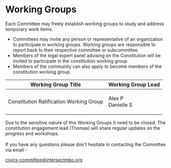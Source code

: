 # Working Groups

Each Committee may freely establish working groups to study and address temporary work items.

* Committees may invite any person or representative of an organization to participate in working groups.  Working groups are responsible to report back to their respective committee or subcommittee.
* Members of the legal expert panel advising on the Constitution will be invited to participate in the constitution working group
* Members of the community can also apply to become members of the constitution working group

| Working Group Title                     | Working Group Lead          |
| --------------------------------------- | --------------------------- |
| Constitution Ratification Working Group | <p>Alex P<br>Danielle S</p> |

Due to the sensitive nature of this Working Groups it need to be closed.  The constitution engagement lead (Thomas) will share regular updates on the progress and workshops. \
\
If you have any questions please don't hesitate in contacting the Committee via email -&#x20;

[civics-committee@intersectmbo.org](mailto:civics-committee@intersectmbo.org)

